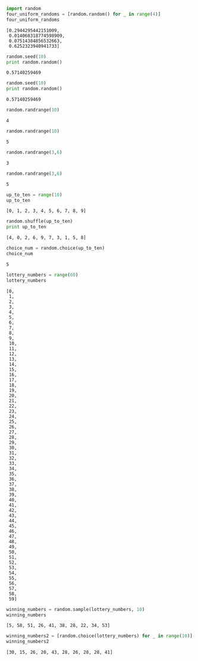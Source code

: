 

```python
import random
four_uniform_randoms = [random.random() for _ in range(4)]
four_uniform_randoms
```




    [0.2944295442151009,
     0.014068318774598909,
     0.07514384856532663,
     0.6252323940941733]




```python
random.seed(10)
print random.random()
```

    0.57140259469



```python
random.seed(10)
print random.random()
```

    0.57140259469



```python
random.randrange(10)
```




    4




```python
random.randrange(10)
```




    5




```python
random.randrange(3,6)
```




    3




```python
random.randrange(3,6)
```




    5




```python
up_to_ten = range(10)
up_to_ten
```




    [0, 1, 2, 3, 4, 5, 6, 7, 8, 9]




```python
random.shuffle(up_to_ten)
print up_to_ten
```

    [4, 0, 2, 6, 9, 7, 3, 1, 5, 8]



```python
choice_num = random.choice(up_to_ten)
choice_num
```




    5




```python
lottery_numbers = range(60)
lottery_numbers
```




    [0,
     1,
     2,
     3,
     4,
     5,
     6,
     7,
     8,
     9,
     10,
     11,
     12,
     13,
     14,
     15,
     16,
     17,
     18,
     19,
     20,
     21,
     22,
     23,
     24,
     25,
     26,
     27,
     28,
     29,
     30,
     31,
     32,
     33,
     34,
     35,
     36,
     37,
     38,
     39,
     40,
     41,
     42,
     43,
     44,
     45,
     46,
     47,
     48,
     49,
     50,
     51,
     52,
     53,
     54,
     55,
     56,
     57,
     58,
     59]




```python
winning_numbers = random.sample(lottery_numbers, 10)
winning_numbers
```




    [5, 58, 51, 26, 41, 38, 28, 22, 34, 53]




```python
winning_numbers2 = [random.choice(lottery_numbers) for _ in range(10)]
winning_numbers2
```




    [30, 15, 26, 20, 43, 28, 26, 28, 28, 41]


